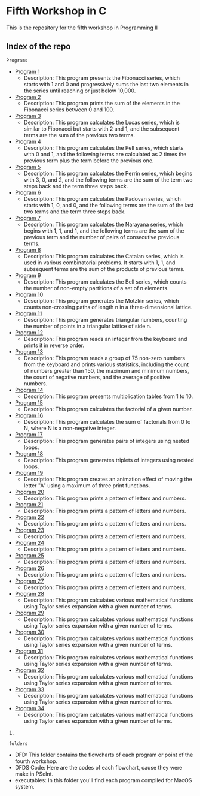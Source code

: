 # Fifth Workshop in C
This is the repository for the fifth workshop in Programming II


## Index of the repo
    Programs
* [Program 1](1.AdrianGaitan.Tarea5.c)
  * Description: This program presents the Fibonacci series, which starts with 1 and 0 and progressively sums the last two elements in the series until reaching or just below 10,000.
* [Program 2](2.AdrianGaitan.Tarea5.c)
  * Description: This program prints the sum of the elements in the Fibonacci series between 0 and 100.
* [Program 3](3.AdrianGaitan.Tarea5.c)
  * Description: This program calculates the Lucas series, which is similar to Fibonacci but starts with 2 and 1, and the subsequent terms are the sum of the previous two terms.
* [Program 4](4.AdrianGaitan.Tarea5.c)
  * Description: This program calculates the Pell series, which starts with 0 and 1, and the following terms are calculated as 2 times the previous term plus the term before the previous one.
* [Program 5](5.AdrianGaitan.Tarea5.c)
  * Description: This program calculates the Perrin series, which begins with 3, 0, and 2, and the following terms are the sum of the term two steps back and the term three steps back.
* [Program 6](6.AdrianGaitan.Tarea5.c)
  * Description: This program calculates the Padovan series, which starts with 1, 0, and 0, and the following terms are the sum of the last two terms and the term three steps back.
* [Program 7](7.AdrianGaitan.Tarea5.c)
  * Description: This program calculates the Narayana series, which begins with 1, 1, and 1, and the following terms are the sum of the previous term and the number of pairs of consecutive previous terms.
* [Program 8](8.AdrianGaitan.Tarea5.c)
  * Description: This program calculates the Catalan series, which is used in various combinatorial problems. It starts with 1, 1, and subsequent terms are the sum of the products of previous terms.
* [Program 9](9.AdrianGaitan.Tarea5.c)
  * Description: This program calculates the Bell series, which counts the number of non-empty partitions of a set of n elements.
* [Program 10](10.AdrianGaitan.Tarea5.c)
  * Description: This program generates the Motzkin series, which counts non-crossing paths of length n in a three-dimensional lattice.
* [Program 11](11.AdrianGaitan.Tarea5.c)
  * Description: This program generates triangular numbers, counting the number of points in a triangular lattice of side n.
* [Program 12](12.AdrianGaitan.Tarea5.c)
  * Description: This program reads an integer from the keyboard and prints it in reverse order.
* [Program 13](13.AdrianGaitan.Tarea5.c)
  * Description: This program reads a group of 75 non-zero numbers from the keyboard and prints various statistics, including the count of numbers greater than 150, the maximum and minimum numbers, the count of negative numbers, and the average of positive numbers.
* [Program 14](14.AdrianGaitan.Tarea5.c)
  * Description: This program presents multiplication tables from 1 to 10.
* [Program 15](15.AdrianGaitan.Tarea5.c)
  * Description: This program calculates the factorial of a given number.
* [Program 16](16.AdrianGaitan.Tarea5.c)
  * Description: This program calculates the sum of factorials from 0 to N, where N is a non-negative integer.
* [Program 17](17.AdrianGaitan.Tarea5.c)
  * Description: This program generates pairs of integers using nested loops.
* [Program 18](18.AdrianGaitan.Tarea5.c)
  * Description: This program generates triplets of integers using nested loops.
* [Program 19](19.AdrianGaitan.Tarea5.c)
  * Description: This program creates an animation effect of moving the letter "A" using a maximum of three print functions.
* [Program 20](20.AdrianGaitan.Tarea5.c)
  * Description: This program prints a pattern of letters and numbers.
* [Program 21](21.AdrianGaitan.Tarea5.c)
  * Description: This program prints a pattern of letters and numbers.
* [Program 22](22.AdrianGaitan.Tarea5.c)
  * Description: This program prints a pattern of letters and numbers.
* [Program 23](23.AdrianGaitan.Tarea5.c)
  * Description: This program prints a pattern of letters and numbers.
* [Program 24](24.AdrianGaitan.Tarea5.c)
  * Description: This program prints a pattern of letters and numbers.
* [Program 25](25.AdrianGaitan.Tarea5.c)
  * Description: This program prints a pattern of letters and numbers.
* [Program 26](26.AdrianGaitan.Tarea5.c)
  * Description: This program prints a pattern of letters and numbers.
* [Program 27](27.AdrianGaitan.Tarea5.c)
  * Description: This program prints a pattern of letters and numbers.
* [Program 28](28.AdrianGaitan.Tarea5.c)
  * Description: This program calculates various mathematical functions using Taylor series expansion with a given number of terms.
* [Program 29](29.AdrianGaitan.Tarea5.c)
   * Description: This program calculates various mathematical functions using Taylor series expansion with a given number of terms.
* [Program 30](30.AdrianGaitan.Tarea5.c)
  * Description: This program calculates various mathematical functions using Taylor series expansion with a given number of terms.
* [Program 31](31.AdrianGaitan.Tarea5.c)
  * Description: This program calculates various mathematical functions using Taylor series expansion with a given number of terms.
* [Program 32](32.AdrianGaitan.Tarea5.c)
  * Description: This program calculates various mathematical functions using Taylor series expansion with a given number of terms.
* [Program 33](33.AdrianGaitan.Tarea5.c)
  * Description: This program calculates various mathematical functions using Taylor series expansion with a given number of terms.
* [Program 34](34.AdrianGaitan.Tarea5.c)
  * Description: This program calculates various mathematical functions using Taylor series expansion with a given number of terms.

1. 

     folders
* DFD: This folder contains the flowcharts of each program or point of the fourth workshop. 
* DFDS Code: Here are the codes of each flowchart, cause they were make in PSeInt.
* executables: In this folder you'll find each program compiled for MacOS system.